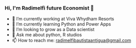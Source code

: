 ### Hi, I'm Radimelfi future Economist 👋


- 🔭 I’m currently working at Viva Whydham Resorts 
- 🌱 I’m currently learning Python and Power Apps
- 🤔 I’m looking to grow as a Data scientist 
- 💬 Ask me about python, R studios
- 📫 How to reach me: radimelfibautistaantigua@gmail.com

<!--
**Radimelfi/Radimelfi** is a ✨ _special_ ✨ repository because its `README.md` (this file) appears on your GitHub profile.

-->
